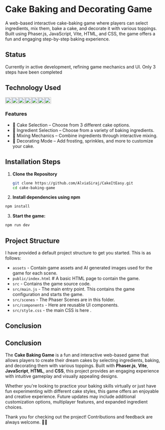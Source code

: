 # Cake Baking and Decorating Game

A web-based interactive cake-baking game where players can select ingredients, mix them, bake a cake, and decorate it with various toppings. Built using Phaser.js, JavaScript, Vite, HTML, and CSS, the game offers a fun and engaging step-by-step baking experience.

## Status

Currently in active development, refining game mechanics and UI. Only 3 steps have been completed

## Technology Used

<a href="https://vitejs.dev/" title="Vite"><img src="https://github.com/get-icon/geticon/raw/master/icons/vite.svg" alt="Vite" width="21px" height="21px"></a><a href="https://phaser.io/" title="Phaser.js"><img src="https://github.com/get-icon/geticon/raw/master/icons/phaser.svg" alt="Phaser.js" width="21px" height="21px"></a><a href="https://developer.mozilla.org/en-US/docs/Web/JavaScript" title="JavaScript"><img src="https://github.com/get-icon/geticon/raw/master/icons/javascript.svg" alt="JavaScript" width="21px" height="21px"></a><a href="https://developer.mozilla.org/en-US/docs/Web/HTML" title="HTML5"><img src="https://github.com/get-icon/geticon/raw/master/icons/html-5.svg" alt="HTML5" width="21px" height="21px"></a><a href="https://developer.mozilla.org/en-US/docs/Web/CSS" title="CSS3"><img src="https://github.com/get-icon/geticon/raw/master/icons/css-3.svg" alt="CSS3" width="21px" height="21px"></a><a href="https://code.visualstudio.com/" title="Visual Studio Code"><img src="https://github.com/get-icon/geticon/raw/master/icons/visual-studio-code.svg" alt="Visual Studio Code" width="21px" height="21px"></a><a href="https://git-scm.com/" title="Git"><img src="https://github.com/get-icon/geticon/raw/master/icons/git-icon.svg" alt="Git" width="21px" height="21px"></a>

### Features

- 🎂 Cake Selection – Choose from 3 different cake options.
- 🥚 Ingredient Selection – Choose from a variety of baking ingredients.
- 🥄 Mixing Mechanics – Combine ingredients through interactive mixing.
- 🎨 Decorating Mode – Add frosting, sprinkles, and more to customize your cake.

## Installation Steps

1. **Clone the Repository**

   ```sh
   git clone https://github.com/AlviaSiraj/CakeItEasy.git
   cd cake-baking-game

   ```

2. **Install dependencies using npm**

```bash
npm install
```

3. **Start the game:**

```bash
npm run dev
```

## Project Structure

I have provided a default project structure to get you started. This is as follows:

- `assets` - Contain game assets and AI generated images used for the game for each scene.
- `public/index.html` # A basic HTML page to contain the game.
- `src` - Contains the game source code.
- `src/main.js` - The main entry point. This contains the game configuration and starts the game.
- `src/scenes` - The Phaser Scenes are in this folder.
- `src/components` - Here are reusable UI components.
- `src/style.css` - the main CSS is here .

## Conclusion

## Conclusion

The **Cake Baking Game** is a fun and interactive web-based game that allows players to create their dream cakes by selecting ingredients, baking, and decorating them with various toppings. Built with **Phaser.js**, **Vite**, **JavaScript**, **HTML**, and **CSS**, this project provides an engaging experience with intuitive gameplay and visually appealing designs.

Whether you're looking to practice your baking skills virtually or just have fun experimenting with different cake styles, this game offers an enjoyable and creative experience. Future updates may include additional customization options, multiplayer features, and expanded ingredient choices.

Thank you for checking out the project! Contributions and feedback are always welcome. 🎂✨
